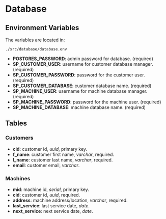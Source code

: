 # Database

## Environment Variables

The variables are located in:

```
./src/database/database.env
```

- **POSTGRES_PASSWORD**: admin password for database. (required)
- **SP_CUSTOMER_USER**: username for customer database manager. (required)
- **SP_CUSTOMER_PASSWORD**: password for the customer user. (required)
- **SP_CUSTOMER_DATABASE**: customer database name. (required)
- **SP_MACHINE_USER**: username for machine database manager. (required)
- **SP_MACHINE_PASSWORD**: password for the machine user. (required)
- **SP_MACHINE_DATABASE**: machine database name. (required)

## Tables

### Customers

- **cid**: customer id, *uuid*, primary key.
- **f_name**: customer first name, *varchar*, required.
- **l_name**: customer last name, *varchar*, required.
- **email**: customer email, *varchar*.

### Machines

- **mid**: machine id, *serial*, primary key.
- **cid**: customer id, *uuid*, required.
- **address**: machine address/location, *varchar*, required.
- **last_service**: last service date, *date*.
- **next_service**: next service date, *date*.
